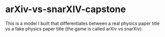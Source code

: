 # arXiv-vs-snarXIV-capstone
This is a model I built that differentiates between a real physics paper title vs a fake physics paper title (the game is called arXiv vs snarXiv).
